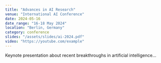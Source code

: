 ```yaml
---
title: "Advances in AI Research"
venue: "International AI Conference"
date: 2024-05-16
date_range: "16-18 May 2024"
location: "Berlin, Germany"
category: conference
slides: "/assets/slides/ai-2024.pdf"
video: "https://youtube.com/example"
---
```


Keynote presentation about recent breakthroughs in artificial intelligence...
